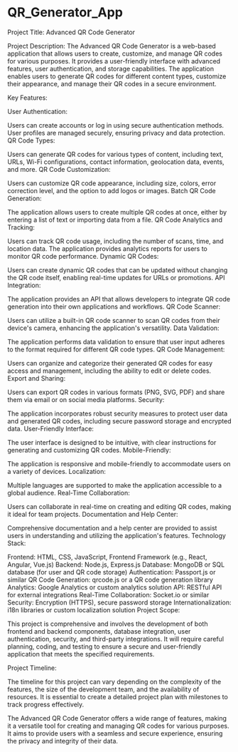# QR_Generator_App

Project Title: Advanced QR Code Generator

Project Description:
The Advanced QR Code Generator is a web-based application that allows users to create, customize, and manage QR codes for various purposes. It provides a user-friendly interface with advanced features, user authentication, and storage capabilities. The application enables users to generate QR codes for different content types, customize their appearance, and manage their QR codes in a secure environment.

Key Features:

User Authentication:

Users can create accounts or log in using secure authentication methods.
User profiles are managed securely, ensuring privacy and data protection.
QR Code Types:

Users can generate QR codes for various types of content, including text, URLs, Wi-Fi configurations, contact information, geolocation data, events, and more.
QR Code Customization:

Users can customize QR code appearance, including size, colors, error correction level, and the option to add logos or images.
Batch QR Code Generation:

The application allows users to create multiple QR codes at once, either by entering a list of text or importing data from a file.
QR Code Analytics and Tracking:

Users can track QR code usage, including the number of scans, time, and location data. The application provides analytics reports for users to monitor QR code performance.
Dynamic QR Codes:

Users can create dynamic QR codes that can be updated without changing the QR code itself, enabling real-time updates for URLs or promotions.
API Integration:

The application provides an API that allows developers to integrate QR code generation into their own applications and workflows.
QR Code Scanner:

Users can utilize a built-in QR code scanner to scan QR codes from their device's camera, enhancing the application's versatility.
Data Validation:

The application performs data validation to ensure that user input adheres to the format required for different QR code types.
QR Code Management:

Users can organize and categorize their generated QR codes for easy access and management, including the ability to edit or delete codes.
Export and Sharing:

Users can export QR codes in various formats (PNG, SVG, PDF) and share them via email or on social media platforms.
Security:

The application incorporates robust security measures to protect user data and generated QR codes, including secure password storage and encrypted data.
User-Friendly Interface:

The user interface is designed to be intuitive, with clear instructions for generating and customizing QR codes.
Mobile-Friendly:

The application is responsive and mobile-friendly to accommodate users on a variety of devices.
Localization:

Multiple languages are supported to make the application accessible to a global audience.
Real-Time Collaboration:

Users can collaborate in real-time on creating and editing QR codes, making it ideal for team projects.
Documentation and Help Center:

Comprehensive documentation and a help center are provided to assist users in understanding and utilizing the application's features.
Technology Stack:

Frontend: HTML, CSS, JavaScript, Frontend Framework (e.g., React, Angular, Vue.js)
Backend: Node.js, Express.js
Database: MongoDB or SQL database (for user and QR code storage)
Authentication: Passport.js or similar
QR Code Generation: qrcode.js or a QR code generation library
Analytics: Google Analytics or custom analytics solution
API: RESTful API for external integrations
Real-Time Collaboration: Socket.io or similar
Security: Encryption (HTTPS), secure password storage
Internationalization: i18n libraries or custom localization solution
Project Scope:

This project is comprehensive and involves the development of both frontend and backend components, database integration, user authentication, security, and third-party integrations. It will require careful planning, coding, and testing to ensure a secure and user-friendly application that meets the specified requirements.

Project Timeline:

The timeline for this project can vary depending on the complexity of the features, the size of the development team, and the availability of resources. It is essential to create a detailed project plan with milestones to track progress effectively.

The Advanced QR Code Generator offers a wide range of features, making it a versatile tool for creating and managing QR codes for various purposes. It aims to provide users with a seamless and secure experience, ensuring the privacy and integrity of their data.
